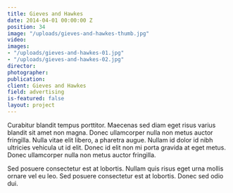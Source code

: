 ```yaml
---
title: Gieves and Hawkes
date: 2014-04-01 00:00:00 Z
position: 34
image: "/uploads/gieves-and-hawkes-thumb.jpg"
video: 
images:
- "/uploads/gieves-and-hawkes-01.jpg"
- "/uploads/gieves-and-hawkes-02.jpg"
director: 
photographer: 
publication: 
client: Gieves and Hawkes
field: advertising
is-featured: false
layout: project
---
```


Curabitur blandit tempus porttitor. Maecenas sed diam eget risus varius blandit sit amet non magna. Donec ullamcorper nulla non metus auctor fringilla. Nulla vitae elit libero, a pharetra augue. Nullam id dolor id nibh ultricies vehicula ut id elit. Donec id elit non mi porta gravida at eget metus. Donec ullamcorper nulla non metus auctor fringilla.

Sed posuere consectetur est at lobortis. Nullam quis risus eget urna mollis ornare vel eu leo. Sed posuere consectetur est at lobortis. Donec sed odio dui.